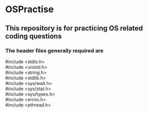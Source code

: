 # OSPractise
## This repository is for practicing OS related coding questions
### The header files generally required are 
#include <stdio.h> <br>
#include <unistd.h> <br>
#include <string.h> <br>
#include <stdlib.h> <br>
#include <sys/wait.h> <br>
#include <sys/stat.h> <br>
#include <sys/types.h> <br>
#include <errno.h> <br>
#include <pthread.h> <br>
